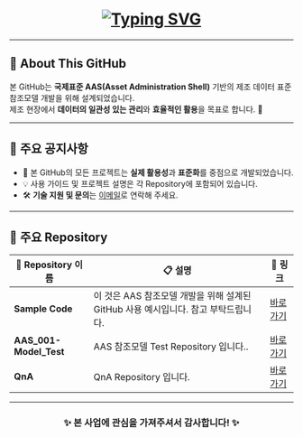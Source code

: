 <h1 align="center">
  <a href="https://git.io/typing-svg">
    <img src="https://readme-typing-svg.demolab.com?font=Poppins&weight=800&size=50&duration=1500&pause=1000&color=0078D7&background=FFFFFF00&center=true&vCenter=true&width=1200&height=150&lines=국제표준+AAS+(Asset+Administration+Shell);KOSMO" alt="Typing SVG" />
  </a>
</h1>


---

## 🌟 About This GitHub
본 GitHub는 **국제표준 AAS(Asset Administration Shell)** 기반의 제조 데이터 표준 참조모델 개발을 위해 설계되었습니다.  
제조 현장에서 **데이터의 일관성 있는 관리**와 **효율적인 활용**을 목표로 합니다. 🚀  

---

## 📢 주요 공지사항
- 📄 본 GitHub의 모든 프로젝트는 **실제 활용성**과 **표준화**를 중점으로 개발되었습니다.  
- 💡 사용 가이드 및 프로젝트 설명은 각 Repository에 포함되어 있습니다.  
- 🛠️ **기술 지원 및 문의**는 [이메일](mailto:your-email@example.com)로 연락해 주세요.  

---

## 📂 주요 Repository
| 📁 Repository 이름                        | 📋 설명                                                                                   | 🔗 링크                           |
|------------------------------------------|------------------------------------------------------------------------------------------|-----------------------------------|
| **Sample Code**                          | 이 것은 AAS 참조모델 개발을 위해 설계된 GitHub 사용 예시입니다. 참고 부탁드립니다.         | [바로가기](https://github.com/kosmo-jininfra/Source_Code.git) |
| **AAS_001-Model_Test**                   | AAS 참조모델 Test Repository 입니다..                                                     | [바로가기](https://github.com/kosmo-AAS/AAS_001-Model_Test.git) |
| **QnA**                                  | QnA Repository 입니다.                                                                | [바로가기](https://github.com/your-repo-link) |

---


<div align="center">
  <h3>✨ 본 사업에 관심을 가져주셔서 감사합니다! ✨</h3>
</div>
